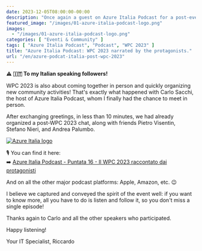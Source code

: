 ```yaml
---
date: 2023-12-05T08:00:00-00:00
description: "Once again a guest on Azure Italia Podcast for a post-event chat about WPC, joined by Stefano Nieri, Pietro Visentin, Andrea Palumbo, and Carlo Sacchi."
featured_image: "/images/01-azure-italia-podcast-logo.png"
images:
  - "/images/01-azure-italia-podcast-logo.png"
categories: [ "Eventi & Community" ]
tags: [ "Azure Italia Podcast", "Podcast", "WPC 2023" ]
title: "Azure Italia Podcast: WPC 2023 narrated by the protagonists."
url: "/en/azure-podcat-italia-post-wpc-2023"
---
```

**⚠️ 🇮🇹 To my Italian speaking followers!**

WPC 2023 is also about coming together in person and quickly organizing new community activities! That's exactly what happened with Carlo Sacchi, the host of Azure Italia Podcast, whom I finally had the chance to meet in person.

After exchanging greetings, in less than 10 minutes, we had already organized a post-WPC 2023 chat, along with friends Pietro Visentin, Stefano Nieri, and Andrea Palumbo.

[![Azure Italia logo](/images/01-azure-italia-podcast-logo.png)](https://open.spotify.com/episode/23En0p7uhrt602SBwP3zlU)

🎙️ You can find it here:  
➡️ [Azure Italia Podcast - Puntata 16 - Il WPC 2023 raccontato dai protagonisti](https://open.spotify.com/episode/23En0p7uhrt602SBwP3zlU)

And on all the other major podcast platforms: Apple, Amazon, etc. 😉

I believe we captured and conveyed the spirit of the event well: if you want to know more, all you have to do is listen and follow it, so you don't miss a single episode!

Thanks again to Carlo and all the other speakers who participated.

Happy listening!

Your IT Specialist,
Riccardo